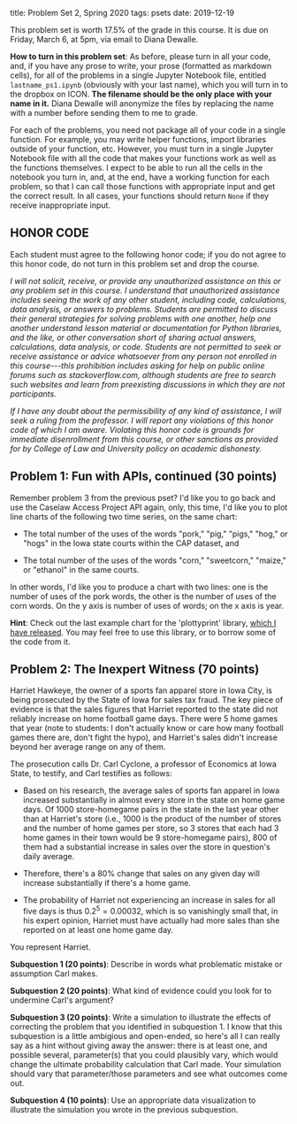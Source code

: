 title: Problem Set 2, Spring 2020
tags: psets
date: 2019-12-19

This problem set is worth 17.5% of the grade in this course. It is due on Friday, March 6, at 5pm, via email to Diana Dewalle. 

**How to turn in this problem set**: As before, please turn in all your code, and, if you have any prose to write, your prose (formatted as markdown cells), for all of the problems in a single Jupyter Notebook file, entitled `lastname_ps1.ipynb` (obviously with your last name), which you will turn in to the dropbox on ICON.  **The filename should be the only place with your name in it.** Diana Dewalle will anonymize the files by replacing the name with a number before sending them to me to grade.

For each of the problems, you need not package all of your code in a single function. For example, you may write helper functions, import libraries outside of your function, etc.  However, you must turn in a single Jupyter Notebook file with all the code that makes your functions work as well as the functions themselves.  I expect to be able to run all the cells in the notebook you turn in, and, at the end, have a working function for each problem, so that I can call those functions with appropriate input and get the correct result. In all cases, your functions should return `None` if they receive inappropriate input.

## HONOR CODE

Each student must agree to the following honor code; if you do not agree to this honor code, do not turn in this problem set and drop the course.

*I will not solicit, receive, or provide any unauthorized assistance on this or any problem set in this course. I understand that unauthorized assistance includes seeing the work of any other student, including code, calculations, data analysis, or answers to problems. Students are permitted to discuss their general strategies for solving problems with one another, help one another understand lesson material or documentation for Python libraries, and the like, or other conversation short of sharing actual answers, calculations, data analysis, or code. Students are not permitted to seek or receive assistance or advice whatsoever from any person not enrolled in this course---this prohibition includes asking for help on public online forums such as stackoverflow.com, although students are free to search such websites and learn from preexisting discussions in which they are not participants.*

*If I have any doubt about the permissibility of any kind of assistance, I will seek a ruling from the professor. I will report any violations of this honor code of which I am aware. Violating this honor code is grounds for immediate disenrollment from this course, or other sanctions as provided for by College of Law and University policy on academic dishonesty.*

## Problem 1: Fun with APIs, continued (30 points)

Remember problem 3 from the previous pset?  I'd like you to go back and use the Caselaw Access Project API again, only, this time, I'd like you to plot line charts of the following two time series, on the same chart: 

- The total number of the uses of the words "pork," "pig," "pigs," "hog," or "hogs" in the Iowa state courts within the CAP dataset, and 

- The total number of the uses of the words "corn," "sweetcorn," "maize," or "ethanol" in the same courts. 

In other words, I'd like you to produce a chart with two lines: one is the number of uses of the pork words, the other is the number of uses of the corn words. On the y axis is number of uses of words; on the x axis is year. 

**Hint**: Check out the last example chart for the 'plottyprint' library, [which I have released](https://github.com/paultopia/plottyprint).  You may feel free to use this library, or to borrow some of the code from it. 

## Problem 2: The Inexpert Witness (70 points)

Harriet Hawkeye, the owner of a sports fan apparel store in Iowa City, is being prosecuted by the State of Iowa for sales tax fraud. The key piece of evidence is that the sales figures that Harriet reported to the state did not reliably increase on home football game days. There were 5 home games that year (note to students: I don't actually know or care how many football games there are, don't fight the hypo), and Harriet's sales didn't increase beyond her average range on any of them. 

The prosecution calls Dr. Carl Cyclone, a professor of Economics at Iowa State, to testify, and Carl testifies as follows: 

- Based on his research, the average sales of sports fan apparel in Iowa increased substantially in almost every store in the state on home game days.  Of 1000 store-homegame pairs in the state in the last year other than at Harriet's store (i.e., 1000 is the product of the number of stores and the number of home games per store, so 3 stores that each had 3 home games in their town would be 9 store-homegame pairs), 800 of them had a substantial increase in sales over the store in question's daily average. 

- Therefore, there's a 80% change that sales on any given day will increase substantially if there's a home game. 

- The probability of Harriet not experiencing an increase in sales for all five days is thus $0.2^5 = 0.00032$, which is so vanishingly small that, in his expert opinion, Harriet must have actually had more sales than she reported on at least one home game day.

You represent Harriet. 

**Subquestion 1 (20 points)**: Describe in words what problematic mistake or assumption Carl makes.

**Subquestion 2 (20 points)**: What kind of evidence could you look for to undermine Carl's argument? 

**Subquestion 3 (20 points)**: Write a simulation to illustrate the effects of correcting the problem that you identified in subquestion 1.  I know that this subquestion is a little ambigious and open-ended, so here's all I can really say as a hint without giving away the answer: there is at least one, and possible several, parameter(s) that you could plausibly vary, which would change the ultimate probability calculation that Carl made. Your simulation should vary that parameter/those parameters and see what outcomes come out. 

**Subquestion 4 (10 points)**: Use an appropriate data visualization to illustrate the simulation you wrote in the previous subquestion.


